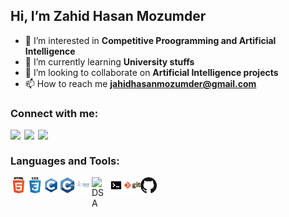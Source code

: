 ## Hi, I’m Zahid Hasan Mozumder
- 👀 I’m interested in **Competitive Proogramming and Artificial Intelligence**
- 🌱 I’m currently learning **University stuffs**
- 💞️ I’m looking to collaborate on **Artificial Intelligence projects**
- 📫 How to reach me **jahidhasanmozumder@gmail.com**


### Connect with me:

<a href="https://web.facebook.com/zahidhasanmozumder/"><img align="left" width="22px" src="https://cdn.jsdelivr.net/npm/simple-icons@3.13.0/icons/facebook.svg" /></a>
<a href="https://www.linkedin.com/in/zahid-hasan-mozumder-516a27200/"><img align="left" width="22px" src="https://cdn.jsdelivr.net/npm/simple-icons@v3/icons/linkedin.svg" /></a>
<a href="https://www.instagram.com/zahidhasanmozumder/"><img align="left" width="22px" src="https://cdn.jsdelivr.net/npm/simple-icons@v3/icons/instagram.svg" /></a>

<br />

### Languages and Tools:

<img align="left" alt="HTML5" width="26px" src="https://raw.githubusercontent.com/github/explore/80688e429a7d4ef2fca1e82350fe8e3517d3494d/topics/html/html.png" />
<img align="left" alt="CSS3" width="26px" src="https://raw.githubusercontent.com/github/explore/80688e429a7d4ef2fca1e82350fe8e3517d3494d/topics/css/css.png" />
<img align="left" alt="C" width="26px" src="https://raw.githubusercontent.com/github/explore/f3e22f0dca2be955676bc70d6214b95b13354ee8/topics/c/c.png" />
<img align="left" alt="CPP" width="26px" src="https://raw.githubusercontent.com/github/explore/180320cffc25f4ed1bbdfd33d4db3a66eeeeb358/topics/cpp/cpp.png" />
<img align="left" alt="Java" width="26px" src="https://raw.githubusercontent.com/github/explore/80688e429a7d4ef2fca1e82350fe8e3517d3494d/topics/java/java.png" />
<img align="left" alt="DSA" width="26px" src="https://w7.pngwing.com/pngs/125/653/png-transparent-algorithms-data-structures-programs-data-structures-and-algorithms-introduction-to-algorithms-others-miscellaneous-angle-computer-science.png" />
<img align="left" alt="Terminal" width="26px" src="https://raw.githubusercontent.com/github/explore/aca0b3b69ca680013b925338b0cc428190aa42dc/topics/cli/cli.png" />
<img align="left" alt="Git" width="26px" src="https://raw.githubusercontent.com/github/explore/80688e429a7d4ef2fca1e82350fe8e3517d3494d/topics/git/git.png" />
<img align="left" alt="GitHub" width="26px" src="https://raw.githubusercontent.com/github/explore/78df643247d429f6cc873026c0622819ad797942/topics/github/github.png" />

<br />
<br />

<!---
Zahid-Hasan-Mozumder/Zahid-Hasan-Mozumder is a ✨ special ✨ repository because its `README.md` (this file) appears on your GitHub profile.
You can click the Preview link to take a look at your changes.
--->
